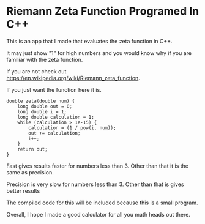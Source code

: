 # Riemann Zeta Function Programed In C++

This is an app that I made that evaluates the zeta function in C++.

It may just show "1" for high numbers and you would know why if you are familiar with the zeta function.

If you are not check out https://en.wikipedia.org/wiki/Riemann_zeta_function.

If you just want the function here it is.

```
double zeta(double num) {
	long double out = 0;
	long double i = 1;
	long double calculation = 1;
	while (calculation > 1e-15) {
		calculation = (1 / pow(i, num));
		out += calculation;
		i++;
	}
	return out;
}
```
Fast gives results faster for numbers less than 3. Other than that it is the same as precision.

Precision is very slow for numbers less than 3. Other than that is gives better results

The compiled code for this will be included because this is a small program.

Overall, I hope I made a good calculator for all you math heads out there.
